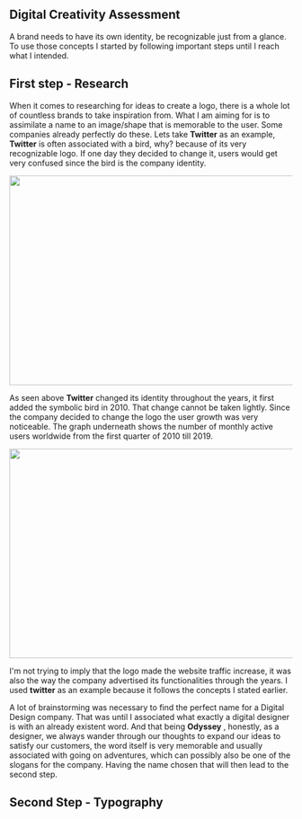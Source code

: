 ## Digital Creativity Assessment

A brand needs to have its own identity, be recognizable just from a glance. To use those concepts I started by following important steps until I reach what I intended.

## First step - Research

When it comes to researching for ideas to create a logo, there is a whole lot of countless brands to take inspiration from. What I am aiming for is to assimilate a name to an image/shape that is memorable to the user. Some companies already perfectly do these. Lets take **Twitter** as an example, **Twitter** is often associated with a bird, why? because of its very recognizable logo. If one day they decided to change it, users would get very confused since the bird is the company identity.

<p align="center">
  <img width="595" height="373" src="https://github.com/xspize/xspize/blob/main/pictures/twitter_evolution.png?raw=true">
</p>

As seen above __Twitter__ changed its identity throughout the years, it first added the symbolic bird in 2010. That change cannot be taken lightly. Since the company decided to change the logo the user growth was very noticeable. The graph underneath shows the number of monthly active users worldwide from the first quarter of 2010 till 2019.

<p align="center">
  <img width="595" height="373" src="https://github.com/xspize/xspize/blob/main/pictures/graph_twitter_growth.png?raw=true">
</p>

I'm not trying to imply that the logo made the website traffic increase, it was also the way the company advertised its functionalities through the years. I used __twitter__ as an example because it follows the concepts I stated earlier. 

A lot of brainstorming was necessary to find the perfect name for a Digital Design company. That was until I associated what exactly a digital designer is with an already existent word. And that being __Odyssey__ , honestly, as a designer, we always wander through our thoughts to expand our ideas to satisfy our customers, the word itself is very memorable and usually associated with going on adventures, which can possibly also be one of the slogans for the company. Having the name chosen that will then lead to the second step.

## Second Step -  Typography
